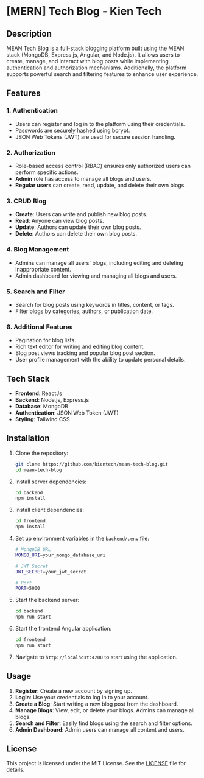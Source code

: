 # [MERN] Tech Blog - Kien Tech

## Description

MEAN Tech Blog is a full-stack blogging platform built using the MEAN stack (MongoDB, Express.js, Angular, and Node.js). It allows users to create, manage, and interact with blog posts while implementing authentication and authorization mechanisms. Additionally, the platform supports powerful search and filtering features to enhance user experience.

## Features

### 1. Authentication
- Users can register and log in to the platform using their credentials.
- Passwords are securely hashed using bcrypt.
- JSON Web Tokens (JWT) are used for secure session handling.
  
### 2. Authorization
- Role-based access control (RBAC) ensures only authorized users can perform specific actions.
- **Admin** role has access to manage all blogs and users.
- **Regular users** can create, read, update, and delete their own blogs.
  
### 3. CRUD Blog
- **Create**: Users can write and publish new blog posts.
- **Read**: Anyone can view blog posts.
- **Update**: Authors can update their own blog posts.
- **Delete**: Authors can delete their own blog posts.
  
### 4. Blog Management
- Admins can manage all users' blogs, including editing and deleting inappropriate content.
- Admin dashboard for viewing and managing all blogs and users.

### 5. Search and Filter
- Search for blog posts using keywords in titles, content, or tags.
- Filter blogs by categories, authors, or publication date.
  
### 6. Additional Features
- Pagination for blog lists.
- Rich text editor for writing and editing blog content.
- Blog post views tracking and popular blog post section.
- User profile management with the ability to update personal details.

## Tech Stack

- **Frontend**: ReactJs
- **Backend**: Node.js, Express.js
- **Database**: MongoDB
- **Authentication**: JSON Web Token (JWT)
- **Styling**: Tailwind CSS

## Installation

1. Clone the repository:
   ```bash
   git clone https://github.com/kientech/mean-tech-blog.git
   cd mean-tech-blog
   ```

2. Install server dependencies:
   ```bash
   cd backend
   npm install
   ```

3. Install client dependencies:
   ```bash
   cd frontend
   npm install
   ```

4. Set up environment variables in the `backend/.env` file:
   ```bash
   # MongoDB URL
   MONGO_URI=your_mongo_database_uri

   # JWT Secret
   JWT_SECRET=your_jwt_secret

   # Port
   PORT=5000
   ```

5. Start the backend server:
   ```bash
   cd backend
   npm run start
   ```

6. Start the frontend Angular application:
   ```bash
   cd frontend
   npm run start
   ```

7. Navigate to `http://localhost:4200` to start using the application.

## Usage

1. **Register**: Create a new account by signing up.
2. **Login**: Use your credentials to log in to your account.
3. **Create a Blog**: Start writing a new blog post from the dashboard.
4. **Manage Blogs**: View, edit, or delete your blogs. Admins can manage all blogs.
5. **Search and Filter**: Easily find blogs using the search and filter options.
6. **Admin Dashboard**: Admin users can manage all content and users.

## License

This project is licensed under the MIT License. See the [LICENSE](./LICENSE) file for details. 